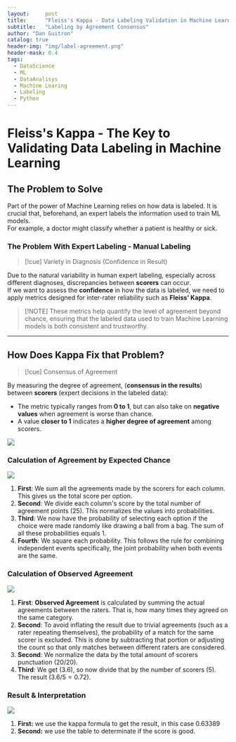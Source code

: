 ```yaml
---
layout:     post
title:      "Fleiss's Kappa - Data Labeling Validation in Machine Learning" 
subtitle:   "Labeling by Agreement Consensus"
author: "Dan Guitron"
catalog: true
header-img: "img/label-agreement.png"
header-mask: 0.4
tags:
  - DataScience
  - ML
  - DataAnalisys
  - Machine Learing
  - Labeling
  - Python
---
```




# Fleiss's Kappa - The Key to Validating Data Labeling in Machine Learning

## The Problem to Solve

Part of the power of Machine Learning relies on how data is labeled. It is crucial that, beforehand, an expert labels the information used to train ML models.  
For example, a doctor might classify whether a patient is healthy or sick.

### The Problem With Expert Labeling - Manual Labeling

> [!cue] Variety in Diagnosis (Confidence in Result)

Due to the natural variability in human expert labeling, especially across different diagnoses, discrepancies between **scorers** can occur.  
If we want to assess the **confidence** in how the data is labeled, we need to apply metrics designed for inter-rater reliability such as **Fleiss’ Kappa**.

>[!NOTE] These metrics help quantify the level of agreement beyond chance, ensuring that the labeled data used to train Machine Learning models is both consistent and trustworthy.

---

## How Does Kappa Fix that Problem?

>[!cue] Consensus of Agreement

By measuring the degree of agreement, (**consensus in the results**) between **scorers** (expert decisions in the labeled data):
- The metric typically ranges from **0 to 1**, but can also take on **negative values** when agreement is worse than chance.
- A value **closer to 1** indicates a **higher degree of agreement** among scorers.


![](https://i.postimg.cc/k5jdv58Z/kappa-1.png)

### Calculation of Agreement by Expected Chance
![](https://i.postimg.cc/DZHkRYxP/kappa-2.png)

1. **First**: We sum all the agreements made by the scorers for each column. This gives us the total score per option.
2. **Second**: We divide each column's score by the total number of agreement points (25). This normalizes the values into probabilities.
3. **Third**: We now have the probability of selecting each option if the choice were made randomly like drawing a ball from a bag. The sum of all these probabilities equals 1.
4. **Fourth**: We square each probability. This follows the rule for combining independent events specifically, the joint probability when both events are the same.


### Calculation of Observed Agreement 
![](https://i.postimg.cc/90952tS5/kappa-3.png)
1. **First**: **Observed Agreement** is calculated by summing the actual agreements between the raters. That is, how many times they agreed on the same category.
2. **Second**: To avoid inflating the result due to trivial agreements (such as a rater repeating themselves), the probability of a match for the same scorer is excluded. This is done by subtracting that portion or adjusting the count so that only matches between different raters are considered.
3. **Second**: We normalize the data by the total amount of scorers punctuation ($20/20$).
4. **Third**: We get ($3.6$), so now divide that by the number of scorers ($5$). The result ($3.6/5=0.72$). 
### Result & Interpretation 

![](https://i.postimg.cc/j5LYgr4j/kappa-4.png)
1. **First:** we use the kappa formula to get the result, in this case $0.63389$
2. **Second:** we use the table to determinate if the score is good. 